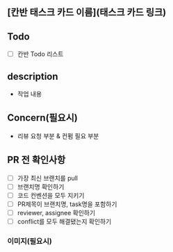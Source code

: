 ## [칸반 태스크 카드 이름](태스크 카드 링크)

## Todo

- [ ] 칸반 Todo 리스트

## description

- 작업 내용

## Concern(필요시)

- 리뷰 요청 부분 & 컨펌 필요 부분

## PR 전 확인사항

- [ ] 가장 최신 브랜치를 pull
- [ ] 브랜치명 확인하기
- [ ] 코드 컨벤션을 모두 지키기
- [ ] PR제목이 브랜치명, task명을 포함하기
- [ ] reviewer, assignee 확인하기
- [ ] conflict를 모두 해결됐는지 확인하기

### 이미지(필요시)
